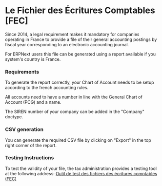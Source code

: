 
# Le Fichier des Écritures Comptables [FEC]



Since 2014, a legal requirement makes it mandatory for companies operating in France to provide a file of their general accounting postings by fiscal year corresponding to an electronic accounting journal.


For ERPNext users this file can be generated using a report available if you system's country is France.


### Requirements


To generate the report correctly, your Chart of Account needs to be setup according to the french accounting rules.


All accounts need to have a number in line with the General Chart of Account (PCG) and a name.


The SIREN number of your company can be added in the "Company" doctype.


### CSV generation


You can generate the required CSV file by clicking on "Export" in the top right corner of the report.


### Testing Instructions


To test the validity of your file, the tax administration provides a testing tool at the following address: [Outil de test des fichiers des écritures comptables (FEC)](http://www.economie.gouv.fr/dgfip/outil-test-des-fichiers-des-ecritures-comptables-fec)




